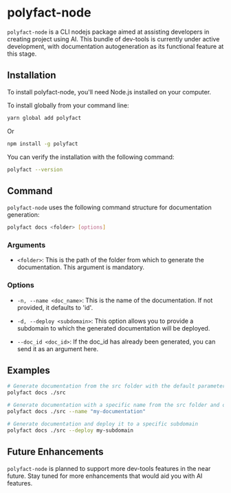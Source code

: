 # polyfact-node

`polyfact-node` is a CLI nodejs package aimed at assisting developers in creating project using AI. This bundle of dev-tools is currently under active development, with documentation autogeneration as its functional feature at this stage.

## Installation

To install polyfact-node, you'll need Node.js installed on your computer. 

To install globally from your command line:
```bash
yarn global add polyfact
```
Or
```bash
npm install -g polyfact
```

You can verify the installation with the following command:

```bash
polyfact --version
```

## Command

`polyfact-node` uses the following command structure for documentation generation:

```bash
polyfact docs <folder> [options]
```

### Arguments

- `<folder>`: This is the path of the folder from which to generate the documentation. This argument is mandatory.

### Options

- `-n, --name <doc_name>`: This is the name of the documentation. If not provided, it defaults to 'id'.

- `-d, --deploy <subdomain>`: This option allows you to provide a subdomain to which the generated documentation will be deployed.

- `--doc_id <doc_id>`: If the doc_id has already been generated, you can send it as an argument here.

## Examples

```bash
# Generate documentation from the src folder with the default parameters
polyfact docs ./src 

# Generate documentation with a specific name from the src folder and output to a specific folder
polyfact docs ./src --name "my-documentation"

# Generate documentation and deploy it to a specific subdomain
polyfact docs ./src --deploy my-subdomain
```

## Future Enhancements

`polyfact-node` is planned to support more dev-tools features in the near future. Stay tuned for more enhancements that would aid you with AI features.
